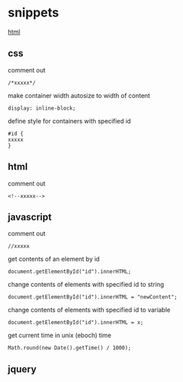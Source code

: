 

# snippets
[html](snippets.md#html)

## css

comment out
```
/*xxxxx*/
```

make container width autosize to width of content
```
display: inline-block;
```

define style for containers with specified id
```
#id {
xxxxx
}
```


## html

comment out
```
<!--xxxxx-->
```

## javascript

comment out
```
//xxxxx
```

get contents of an element by id
```
document.getElementById("id").innerHTML;
```

change contents of elements with specified id to string
```
document.getElementById("id").innerHTML = "newContent";
```

change contents of elements with specified id to variable
```
document.getElementById("id").innerHTML = x;
```

get current time in unix (eboch) time
```
Math.round(new Date().getTime() / 1000);
```

## jquery

